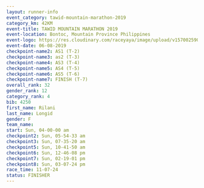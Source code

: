 ```yaml
---
layout: runner-info 
event_category: tawid-mountain-marathon-2019 
category_km: 42KM 
event-title: TAWID MOUNTAIN MARATHON 2019 
event-location: Bontoc, Mountain Province Philippines 
event-logo: https://res.cloudinary.com/raceyaya/image/upload/v1570025905/logo/tawid-mountain_shpquo.png 
event-date: 06-08-2019 
checkpoint-name2: AS1 (T-2) 
checkpoint-name3: as2 (T-3) 
checkpoint-name4: AS3 (T-4) 
checkpoint-name5: AS4 (T-5) 
checkpoint-name6: AS5 (T-6) 
checkpoint-name7: FINISH (T-7) 
overall_rank: 32
gender_rank: 12
category_rank: 4
bib: 4250
first_name: Rilani
last_name: Longid
gender: F
team_name: 
start: Sun, 04-00-00 am
checkpoint2: Sun, 05-54-33 am
checkpoint3: Sun, 07-35-20 am
checkpoint5: Sun, 10-41-50 am
checkpoint6: Sun, 12-46-08 pm
checkpoint7: Sun, 02-19-01 pm
checkpoint8: Sun, 03-07-24 pm
race_time: 11-07-24
status: FINISHER
---
```

